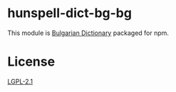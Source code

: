 # hunspell-dict-bg-bg

This module is [Bulgarian Dictionary](http://bgoffice.sourceforge.net) packaged for npm.

# License

[LGPL-2.1](https://github.com/kwonoj/hunspell-dict/blob/master/packages/bg-bg/LICENSE)